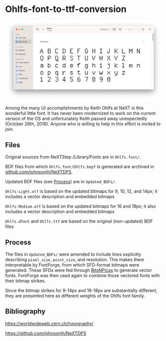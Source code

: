 # Ohlfs-font-to-ttf-conversion

![Screen Capture](image/smaller.png)

Among the many UI accomplishments by Keith Ohlfs at NeXT is this wonderful little font. It has never been modernized to work on the current version of the OS and unfortunately Keith passed away unexpectedly (October 26th, 2016). Anyone who is willing to help in this effort is invited to join.  

## Files

Original sources from NeXTStep /Library/Fonts are in `Ohlfs.font/`.

BDF files from which `Ohlfs.font/Ohlfs.bepf` is generated are archived in [github.com/johnsonjh/NeXTDPS](https://github.com/johnsonjh/NeXTDPS/tree/master/fonts-21/bitmapSources/Ohlfs).

Updated BDF files (see [Process](#process)) are in `Updated_BDFs/`.

`Ohlfs-Light.otf` is based on the updated bitmaps for 9, 10, 12, and 14px; it includes a vector description and embedded bitmaps

`Ohlfs-Medium.otf` is based on the updated bitmaps for 16 and 18px; it also includes a vector description and embedded bitmaps

`Ohlfs.dfont` and `Ohlfs.ttf` are based on the original (non-updated) BDF files

## Process

The files in `Updated_BDFs/` were amended to include lines explicitly describing `pixel_size`, `point_size`, and resolution. This makes them interpretable by FontForge, from which SFD-format bitmaps were generated. These SFDs were fed through [BitsNPicas](https://github.com/kreativekorp/bitsnpicas) to generate vector fonts. FontForge was then used again to combine those vectored fonts with their bitmap strikes. 

Since the bitmap strikes for 9-14px and 16-18px are substantially different, they are presented here as different weights of the Ohlfs font family.

## Bibliography

https://worldwideweb.cern.ch/typography/

https://github.com/johnsonjh/NeXTDPS

